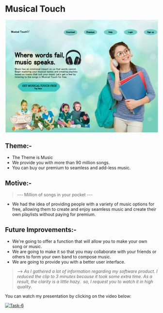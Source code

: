 <!--Written and Developed by Harini.-->

# Musical Touch

![Musical Touch](https://github.com/Harini-54/Cognizance/blob/main/Task-3/Task-3.png)

## Theme:- 

* The Theme is Music 
* We provide you with more than 90 million songs.
* You can buy our premium to seamless and add-less music.


## Motive:-

>--- Million of songs in your pocket ---

* We had the idea of providing people with a variety of music options for free, allowing them to create and enjoy seamless music and create their own playlists without paying for premium.


## Future Improvements:-

* We're going to offer a function that will allow you to make your own song or music.
* We are going to make it so that you may collaborate with your friends or others to form your own band to compose music.
* We are going to provide you with a better user interface.
  


>--> *As I gathered a lot of information regarding my software product. I reduced the clip to 3 minutes because it took some extra time. As a result, the clarity is a little hazy.  so, I request you to watch it in high quality*.

You can watch my presentation by clicking on the video below:


[![Task-6](https://res.cloudinary.com/marcomontalbano/image/upload/v1646292464/video_to_markdown/images/youtube--j74RPcB5DWw-c05b58ac6eb4c4700831b2b3070cd403.jpg)](https://youtu.be/j74RPcB5DWw "Task-6")
